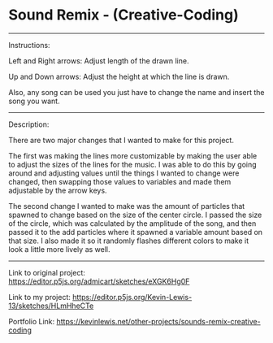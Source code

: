 # Sound Remix - (Creative-Coding)
-------------------------------------------
Instructions:

Left and Right arrows: Adjust length of the drawn line.

Up and Down arrows: Adjust the height at which the line is drawn.

Also, any song can be used you just have to change the name and insert the
song you want.

-------------------------------------------
Description:

There are two major changes that I wanted to make for this project. 

The first was making the lines more customizable by making the user able to adjust the sizes of
the lines for the music. I was able to do this by going around and adjusting values
until the things I wanted to change were changed, then swapping those values to variables and
made them adjustable by the arrow keys.

The second change I wanted to make was the amount of particles that
spawned to change based on the size of the center circle. I passed the size of the circle,
which was calculated by the amplitude of the song, and then passed it to the add particles
where it spawned a variable amount based on that size. I also made it so it randomly flashes
different colors to make it look a little more lively as well.

-------------------------------------------
Link to original project: https://editor.p5js.org/admicart/sketches/eXGK6Hg0F

Link to my project: https://editor.p5js.org/Kevin-Lewis-13/sketches/HLmHheCTe

Portfolio Link: https://kevinlewis.net/other-projects/sounds-remix-creative-coding
